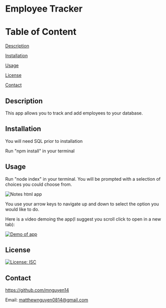 # Employee Tracker

# Table of Content
[Description](#Description)

[Installation](#Installation)

[Usage](#Usage)

[License](#License)

[Contact](#Contact)

## Description
This app allows you to track and add employees to your database.

## Installation
You will need SQL prior to installation

Run "npm install" in your terminal

## Usage
Run "node index" in your terminal. You will be prompted with a selection of choices you could choose from.

![Notes html app](https://i.gyazo.com/f6e93688bda3178752afa29c5b38ebe0.png)

You use your arrow keys to navigate up and down to select the option you would like to do.

Here is a video demoing the app(I suggest you scroll click to open in a new tab):

[![Demo of app](https://i9.ytimg.com/vi/E5Yn37-KHVA/mq3.jpg?sqp=CPjwgYwG&rs=AOn4CLA5snwB6i_YnzLRvEIQAcK7wiaPmg)](https://www.youtube.com/watch?v=E5Yn37-KHVA)

## License
[![License: ISC](https://img.shields.io/badge/License-ISC-yellow.svg)](https://opensource.org/licenses/ISC)

## Contact
https://github.com/mnguyen14

Email: matthewnguyen0814@gmail.com